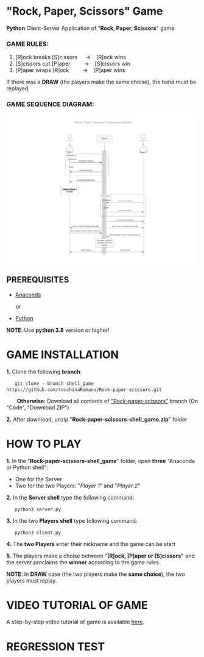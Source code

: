 # "Rock, Paper, Scissors" Game

**Python** Client-Server Application of "**Rock, Paper, Scissors**" game.

### GAME RULES:

1. [R]ock breaks [S]cissors  &ensp;&ensp; -> &ensp; [R]ock wins
2. [S]cissors cut [P]aper   &ensp;&ensp;&ensp;&ensp; -> &ensp; [S]cissors win
3. [P]aper wraps [R]ock      &ensp;&ensp;&ensp;&ensp; -> &ensp; [P]aper wins

If there was a **DRAW** (the players make the same choise), the hand must be replayed.


### GAME SEQUENCE DIAGRAM:

![Game diagram sequence](diagram_sequence.png)

## PREREQUISITES

- [Anaconda](https://www.anaconda.com/products/distribution)

&ensp;&ensp;&ensp; or 

- [Python](https://www.python.org/downloads/)

**NOTE**: Use **python 3.8** version or higher!


# GAME INSTALLATION 


**1.** Clone the following **branch**:

```console
   git clone --branch shell_game https://github.com/rocchinaRomano/Rock-paper-scissors.git
```  
        
&ensp;&ensp;&ensp;&ensp;**Otherwise**: Download all contents of ["Rock-paper-scissors"](https://github.com/rocchinaRomano/Rock-paper-scissors/tree/shell_game) branch (On "Code", "Download ZIP")

**2.** After download, unzip "**Rock-paper-scissors-shell_game.zip**" folder


# HOW TO PLAY

**1.** In the "**Rock-paper-scissors-shell_game**" folder, open **three** "Anaconda or Python shell":

   - One for the Server
   - Two for the two Players: "*Player 1*" and "*Player 2*"

**2.** In the **Server shell** type the following command:

```console
   python3 server.py
```  

**3.** In the two **Players shell** type following command:

```console
   python3 client.py
```  

**4.** The **two Players** enter their nickname and the game can be start

**5.** The players make a choise between "**[R]ock, [P]aper or [S]cissors"** and the server proclaims the **winner** according to the game rules.

**NOTE**: In **DRAW** case (the two players make the **same choice**), the two players must replay.

   
# VIDEO TUTORIAL OF GAME

A step-by-step video tutorial of game is available [here](https://github.com/rocchinaRomano/Rock-paper-scissors/blob/video_tutorial/game_tutorial_shell.mp4).


# REGRESSION TEST